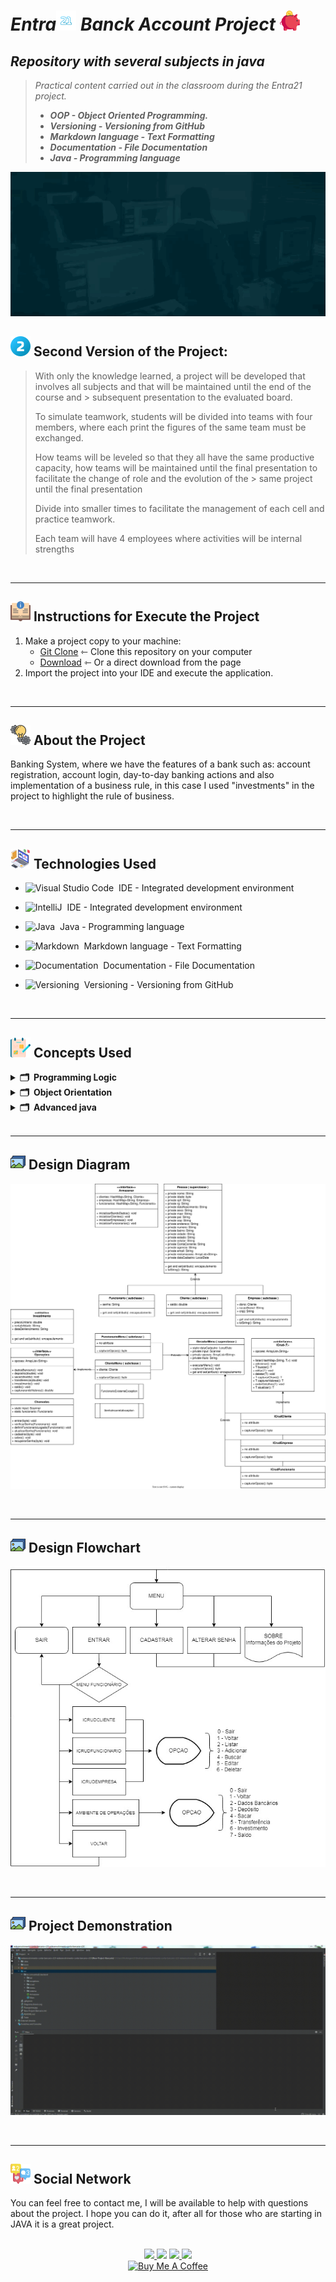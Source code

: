 # _Entra![](/Icons/entra21numero.png) Banck Account Project ![](/Icons/piggy-bank.png)_

## _Repository with several subjects in java_

> _Practical content carried out in the classroom during the Entra21 project._
>
> - **_OOP - Object Oriented Programming._**
> - **_Versioning - Versioning from GitHub_**
> - **_Markdown language - Text Formatting_**
> - **_Documentation - File Documentation_**
> - **_Java - Programming language_**

![Gif Entra21](https://raw.githubusercontent.com/seiler-emerson/Entra21_Logica_Java_2022/main/gif/entra21.gif)

## ![](./Icons/dois.png) Second Version of the Project:

>With only the knowledge learned, a project will be developed that involves all subjects and that will be maintained until the end of the course and > subsequent presentation to the evaluated board.
>
> To simulate teamwork, students will be divided into teams with four members, where each print the figures of the same team must be exchanged.
>
> How teams will be leveled so that they all have the same productive capacity, how teams will be maintained until the final presentation to facilitate the change of role and the evolution of the > same project until the final presentation
>
> Divide into smaller times to facilitate the management of each cell and practice teamwork.
>
> Each team will have 4 employees where activities will be internal strengths

<br>

---

## ![](./Icons/instrucoes.png) Instructions for Execute the Project

1. Make a project copy to your machine: 
    - [Git Clone](https://github.com/ArthurEstevan/redesenvolvimento-conta-bancaria-v2.0) ⇽ Clone this repository on your computer
    - [Download](https://github.com/ArthurEstevan/redesenvolvimento-conta-bancaria-v2.0/archive/refs/heads/master.zip) ⇽ Or a direct download from the page 
2. Import the project into your IDE and execute the application.

<br>

---

## ![](/Icons/icon_conceito.png) About the Project

Banking System, where we have the features of a bank such as: account registration, account login, day-to-day banking actions and also implementation of a business rule, in this case I used "investments" in the project to highlight the rule of business.

<br>

---

## ![](./Icons/conteudo-do-site.png) Technologies Used

- ![Visual Studio Code](https://img.shields.io/badge/Visual%20Studio%20Code-black?style=for-the-badge&logo=visual-studio-code&logoColor=007ACC)&nbsp; IDE - Integrated development environment 

- ![IntelliJ](https://img.shields.io/badge/IntelliJ%20IDEA-black?style=for-the-badge&logo=IntelliJ%20IDEA&logoColor=#000000)&nbsp; IDE - Integrated development environment 

- ![Java](https://img.shields.io/badge/Java-black?style=for-the-badge&logo=JavaScript&logoColor=#F7DF1E)&nbsp; Java - Programming language

- ![Markdown](https://img.shields.io/badge/Markdown-black?style=for-the-badge&logo=markdown&logoColor=#000000)&nbsp; Markdown language - Text Formatting

- ![Documentation](https://img.shields.io/badge/Documentation-black?style=for-the-badge&logo=academia&logoColor=#41454A)&nbsp; Documentation - File Documentation

- ![Versioning](https://img.shields.io/badge/Versioning-black?style=for-the-badge&logo=git&logoColor=#F05032)&nbsp; Versioning - Versioning from GitHub


<br>

---

## ![](./Icons/esboco.png) Concepts Used 

<details>	
  <summary><b>🗂️&nbsp; Programming Logic</b></summary>

1. Git
    - Repository
    - Documentation
    - README.md
    - Replit
2. Project Organization
    - Packages / sub-packages
    - Nomenclature
3. Basic Elements
    - variables
    - constants
    - comments
4. Decision Structures
    - if, else-if, else
    - switch
5. Repeat Loops
    - for
    - while
    - do-while
6. Modularization
    - methods with or without parameters and with or without returns
    - recursion
</details>

<details>	
  <summary><b>🗂️&nbsp; Object Orientation</b></summary>
  
1. Classes
    - class diagram
    - attributes
    - builders
    - encapsulation
    - specific methods
    - instantiate objects
2. Heritage
    - extends
    - create new constructors based on the super class
    - Polymorphism
        - Just take advantage of the methods
        - Do it completely specifically
        - overwrite for:
            - do it specifically
            - Take advantage of the behavior and make a complement
3. Polimorfismo
    - interfaces
</details>

<details>
   <summary><b>🗂️&nbsp; Advanced java</b></summary>

1. Classes wrapper
2. ENUM
3. Annotations
4. Collections
    - ArrayList
    - LinkedList
    - HashSet
    - HashMap
5. Lambda functions
6. Generics
7. Dates
8. Exceptions

</details>

<br>

---

## ![](/Icons/arquivos-de-imagem.png) Design Diagram

![image](/Assets/Diagrama.drawio.svg)

<br>

---

## ![](/Icons/arquivos-de-imagem.png) Design Flowchart

![image](/Assets/Fluxograma.jpg)

<br>

---

## ![](/Icons/arquivos-de-imagem.png) Project Demonstration

![gif](/Assets/conta-bancaria.gif)

<br>

---
## ![](/Icons/redes-sociais.png) Social Network

You can feel free to contact me, I will be available to help with questions about the project. I hope you can do it, after all for those who are starting in JAVA it is a great project.

<p align="center"> 
<br/>
<a href="https://twitter.com/ArthurEstevanV1"> <img width="50px" src="https://user-images.githubusercontent.com/43545812/144034996-602b144a-16e1-41cc-99e7-c6040b20dcaf.png"/> </a>
<a href="https://www.linkedin.com/in/arthur-estevan-vargas-189208223/"><img width="50px" src="https://user-images.githubusercontent.com/43545812/144035037-0f415fc7-9f96-4517-a370-ccc6e78a714b.png" / ></a>
<a href="https://www.instagram.com/arthur.estevan/"> <img width="50px" src="https://user-images.githubusercontent.com/43545812/144035088-0dfb165f-8fe0-4d13-896c-876c29d2b128.png" /> </a>
<a href="https://open.spotify.com/user/12175861551"> <img width="50px" src="https://user-images.githubusercontent.com/43545812/144035120-1ad5169b-91c7-4078-bef9-6a82c733f373.png" /> </a>
<br>
<a href="https://www.buymeacoffee.com/arthurestevan" target="_blank"><img src="https://cdn.buymeacoffee.com/buttons/v2/default-red.png" alt="Buy Me A Coffee" width="150" ></a>
</p>
